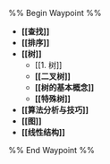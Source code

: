%% Begin Waypoint %%
- **[[查找]]**
- **[[排序]]**
- **[[树]]**
	- [[1. 树]]
	- **[[二叉树]]**
	- **[[树的基本概念]]**
	- **[[特殊树]]**
- **[[算法分析与技巧]]**
- **[[图]]**
- **[[线性结构]]**

%% End Waypoint %%